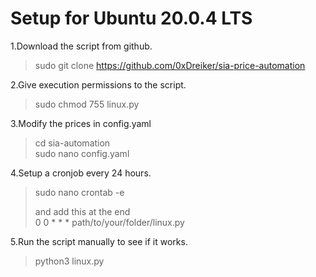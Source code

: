 # Setup for Ubuntu 20.0.4 LTS

1.Download the script from github.
> sudo git clone https://github.com/0xDreiker/sia-price-automation

2.Give execution permissions to the script.
> sudo chmod 755 linux.py

3.Modify the prices in config.yaml
> cd sia-automation  
> sudo nano config.yaml

4.Setup a cronjob every 24 hours.
> sudo nano crontab -e  
>   
> and add this at the end  
> 0 0 * * * path/to/your/folder/linux.py

5.Run the script manually to see if it works.
> python3 linux.py